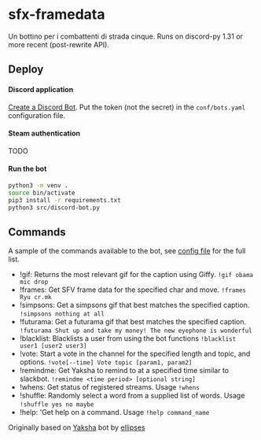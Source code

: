 # sfx-framedata

Un bottino per i combattenti di strada cinque. Runs on discord-py 1.31 or more recent (post-rewrite API).

## Deploy

#### Discord application

[Create a Discord Bot](https://discordpy.readthedocs.io/en/latest/discord.html). Put the token (not the secret) in the `conf/bots.yaml` configuration file.

#### Steam authentication

TODO

#### Run the bot

```bash
python3 -m venv .
source bin/activate
pip3 install -r requirements.txt
python3 src/discord-bot.py
```


## Commands

A sample of the commands available to the bot, see [config file](conf/bots.yaml) for the full list. 

* !gif: Returns the most relevant gif for the caption using Giffy. ```!gif obama mic drop```
* !frames: 
    Get SFV frame data for the specified char and move. ```!frames Ryu cr.mk```
* !simpsons: Get a simpsons gif that best matches the specified caption. ```!simpsons nothing at all```
* !futurama: Get a futurama gif that best matches the specified caption. ```!futurama Shut up and take my money! The new eyephone is wonderful```
* !blacklist: Blacklists a user from using the bot functions ```!blacklist user1 [user2 user3]```
* !vote: Start a vote in the channel for the specified length and
    topic, and options. ```!vote[--time] Vote topic [param1, param2] ```  
* !remindme: 
    Get Yaksha to remind to at a specified time similar to slackbot. ```!remindme <time period> [optional string]```
* !whens: Get status of registered streams. Usage ```!whens```
* !shuffle: 
    Randomly select a word from a supplied list of words.
    Usage ```!shuffle yes no maybe```
* !help: 'Get help on a command. Usage ```!help command_name```

  

Originally based on [Yaksha](https://github.com/ellipses/Yaksha) bot by [ellipses](https://github.com/ellipses)
